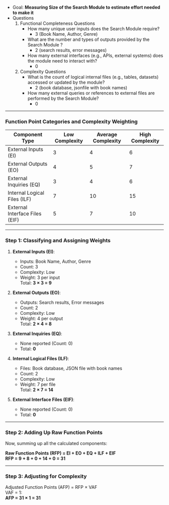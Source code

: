 - Goal: **Measuring Size of the Search Module to estimate effort needed to make it**
- Questions
	1. Functional Completeness Questions
		- How many unique user inputs does the Search Module require?<br>
			- 3 (Book Name, Author, Genre)
		- What are the number and types of outputs provided by the Search Module ?<br>
			- 2 (search results, error messages)
		- How many external interfaces (e.g., APIs, external systems) does the module need to interact with?<br>
			- 0
    2. Complexity Questions
		- What is the count of logical internal files (e.g., tables, datasets) accessed or updated by the module?<br>
			- 2 (book database, jsonfile with book names)
		- How many external queries or references to external files are performed by the Search Module?<br>
			- 0
			
---

### **Function Point Categories and Complexity Weighting**

| Component Type                 | Low Complexity | Average Complexity | High Complexity |
|--------------------------------|----------------|--------------------|-----------------|
| External Inputs (EI)           | 3              | 4                  | 6               |
| External Outputs (EO)          | 4              | 5                  | 7               |
| External Inquiries (EQ)        | 3              | 4                  | 6               |
| Internal Logical Files (ILF)   | 7              | 10                 | 15              |
| External Interface Files (EIF) | 5              | 7                  | 10              |

---

### **Step 1: Classifying and Assigning Weights**

1. **External Inputs (EI)**:
   - Inputs: Book Name, Author, Genre
   - Count: 3
   - Complexity: Low 
   - Weight: 3 per input  
   Total: **3 × 3 = 9**

2. **External Outputs (EO)**:
   - Outputs: Search results, Error messages
   - Count: 2
   - Complexity: Low 
   - Weight: 4 per output  
   Total: **2 × 4 = 8**

3. **External Inquiries (EQ)**:
   - None reported (Count: 0)
   - Total: **0**

4. **Internal Logical Files (ILF)**:
   - Files: Book database, JSON file with book names
   - Count: 2
   - Complexity: Low 
   - Weight: 7 per file  
   Total: **2 × 7 = 14**

5. **External Interface Files (EIF)**:
   - None reported (Count: 0)
   - Total: **0**

---

### **Step 2: Adding Up Raw Function Points**
Now, summing up all the calculated components:

**Raw Function Points (RFP) = EI + EO + EQ + ILF + EIF**  
**RFP = 9 + 8 + 0 + 14 + 0 = 31**

---

### **Step 3: Adjusting for Complexity**
Adjusted Function Points (AFP) = RFP × VAF  
VAF = 1:  
**AFP = 31 × 1 = 31**
